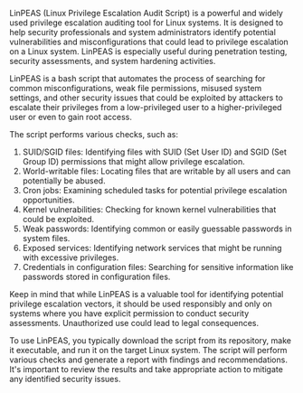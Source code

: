 LinPEAS (Linux Privilege Escalation Audit Script) is a powerful and widely used privilege escalation auditing tool for Linux systems. It is designed to help security professionals and system administrators identify potential vulnerabilities and misconfigurations that could lead to privilege escalation on a Linux system. LinPEAS is especially useful during penetration testing, security assessments, and system hardening activities.

LinPEAS is a bash script that automates the process of searching for common misconfigurations, weak file permissions, misused system settings, and other security issues that could be exploited by attackers to escalate their privileges from a low-privileged user to a higher-privileged user or even to gain root access.

The script performs various checks, such as:

1. SUID/SGID files: Identifying files with SUID (Set User ID) and SGID (Set Group ID) permissions that might allow privilege escalation.
2. World-writable files: Locating files that are writable by all users and can potentially be abused.
3. Cron jobs: Examining scheduled tasks for potential privilege escalation opportunities.
4. Kernel vulnerabilities: Checking for known kernel vulnerabilities that could be exploited.
5. Weak passwords: Identifying common or easily guessable passwords in system files.
6. Exposed services: Identifying network services that might be running with excessive privileges.
7. Credentials in configuration files: Searching for sensitive information like passwords stored in configuration files.

Keep in mind that while LinPEAS is a valuable tool for identifying potential privilege escalation vectors, it should be used responsibly and only on systems where you have explicit permission to conduct security assessments. Unauthorized use could lead to legal consequences.

To use LinPEAS, you typically download the script from its repository, make it executable, and run it on the target Linux system. The script will perform various checks and generate a report with findings and recommendations. It's important to review the results and take appropriate action to mitigate any identified security issues.